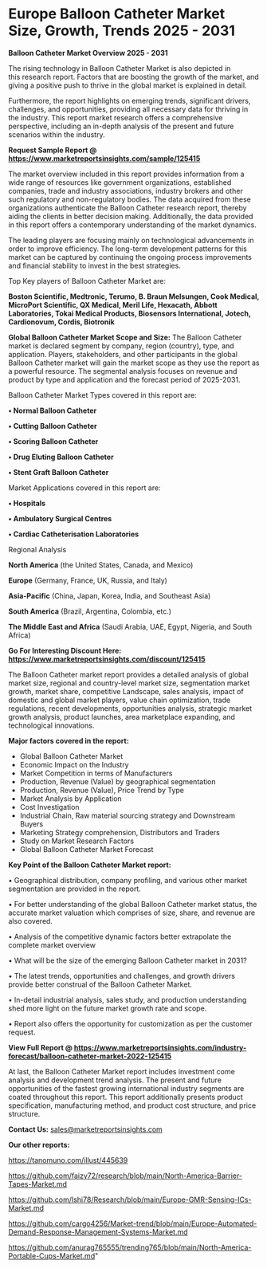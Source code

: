  # Europe Balloon Catheter Market Size, Growth, Trends 2025 - 2031

<Strong> Balloon Catheter Market Overview 2025 - 2031</strong>

The rising technology in Balloon Catheter Market is also depicted in this research report. Factors that are boosting the growth of the market, and giving a positive push to thrive in the global market is explained in detail.

Furthermore, the report highlights on emerging trends, significant drivers, challenges, and opportunities, providing all necessary data for thriving in the industry. This report market research offers a comprehensive perspective, including an in-depth analysis of the present and future scenarios within the industry.

<strong>Request Sample Report @ <a href=https://www.marketreportsinsights.com/sample/125415>https://www.marketreportsinsights.com/sample/125415</a></strong>

The market overview included in this report provides information from a wide range of resources like government organizations, established companies, trade and industry associations, industry brokers and other such regulatory and non-regulatory bodies. The data acquired from these organizations authenticate the Balloon Catheter research report, thereby aiding the clients in better decision making. Additionally, the data provided in this report offers a contemporary understanding of the market dynamics.

The leading players are focusing mainly on technological advancements in order to improve efficiency. The long-term development patterns for this market can be captured by continuing the ongoing process improvements and financial stability to invest in the best strategies.

Top Key players of Balloon Catheter Market are:

<strong>Boston Scientific, Medtronic, Terumo, B. Braun Melsungen, Cook Medical, MicroPort Scientific, QX Medical, Meril Life, Hexacath, Abbott Laboratories, Tokai Medical Products, Biosensors International, Jotech, Cardionovum, Cordis, Biotronik</strong>

<strong><b>Global Balloon Catheter Market Scope and Size:</b></strong>
The Balloon Catheter market is declared segment by company, region (country), type, and application. Players, stakeholders, and other participants in the global Balloon Catheter market will gain the market scope as they use the report as a powerful resource. The segmental analysis focuses on revenue and product by type and application and the forecast period of 2025-2031.

Balloon Catheter Market Types covered in this report are:

<strong>• Normal Balloon Catheter

• Cutting Balloon Catheter

• Scoring Balloon Catheter

• Drug Eluting Balloon Catheter

• Stent Graft Balloon Catheter</strong>

Market Applications covered in this report are:

<strong>• Hospitals

• Ambulatory Surgical Centres

• Cardiac Catheterisation Laboratories</strong> 

Regional Analysis

<strong>North America</strong> (the United States, Canada, and Mexico)

<strong>Europe</strong> (Germany, France, UK, Russia, and Italy)

<strong>Asia-Pacific</strong> (China, Japan, Korea, India, and Southeast Asia)

<strong>South America</strong> (Brazil, Argentina, Colombia, etc.)

<strong>The Middle East and Africa</strong> (Saudi Arabia, UAE, Egypt, Nigeria, and South Africa)

<strong>Go For Interesting Discount Here: <a href=https://www.marketreportsinsights.com/discount/125415>https://www.marketreportsinsights.com/discount/125415</a></strong>

The Balloon Catheter market report provides a detailed analysis of global market size, regional and country-level market size, segmentation market growth, market share, competitive Landscape, sales analysis, impact of domestic and global market players, value chain optimization, trade regulations, recent developments, opportunities analysis, strategic market growth analysis, product launches, area marketplace expanding, and technological innovations.

<strong><b>Major factors covered in the report:</b></strong>
<ul>
  <li>Global Balloon Catheter Market </li>
  <li>Economic Impact on the Industry</li>
  <li>Market Competition in terms of Manufacturers</li>
  <li>Production, Revenue (Value) by geographical segmentation</li>
  <li>Production, Revenue (Value), Price Trend by Type</li>
  <li>Market Analysis by Application</li>
  <li>Cost Investigation</li>
  <li>Industrial Chain, Raw material sourcing strategy and Downstream Buyers</li>
  <li>Marketing Strategy comprehension, Distributors and Traders</li>
  <li>Study on Market Research Factors</li>
  <li>Global Balloon Catheter Market Forecast</li>
</ul>

<strong><b>Key Point of the Balloon Catheter Market report:</b></strong>

• Geographical distribution, company profiling, and various other market segmentation are provided in the report.

• For better understanding of the global Balloon Catheter market status, the accurate market valuation which comprises of size, share, and revenue are also covered.

• Analysis of the competitive dynamic factors better extrapolate the complete market overview

• What will be the size of the emerging Balloon Catheter market in 2031?

• The latest trends, opportunities and challenges, and growth drivers provide better construal of the Balloon Catheter Market.

• In-detail industrial analysis, sales study, and production understanding shed more light on the future market growth rate and scope.

• Report also offers the opportunity for customization as per the customer request.

<strong><b>View Full Report @ <a href=https://www.marketreportsinsights.com/industry-forecast/balloon-catheter-market-2022-125415>https://www.marketreportsinsights.com/industry-forecast/balloon-catheter-market-2022-125415</a></b></strong>


At last, the Balloon Catheter Market report includes investment come analysis and development trend analysis. The present and future opportunities of the fastest growing international industry segments are coated throughout this report. This report additionally presents product specification, manufacturing method, and product cost structure, and price structure.

<strong>Contact Us:</strong>
sales@marketreportsinsights.com

<strong>Our other reports:</strong>

<a href=https://tanomuno.com/illust/445639>https://tanomuno.com/illust/445639</a>

<a href=https://github.com/faizy72/research/blob/main/North-America-Barrier-Tapes-Market.md>https://github.com/faizy72/research/blob/main/North-America-Barrier-Tapes-Market.md</a>

<a href=https://github.com/Ishi78/Research/blob/main/Europe-GMR-Sensing-ICs-Market.md>https://github.com/Ishi78/Research/blob/main/Europe-GMR-Sensing-ICs-Market.md</a>

<a href=https://github.com/cargo4256/Market-trend/blob/main/Europe-Automated-Demand-Response-Management-Systems-Market.md>https://github.com/cargo4256/Market-trend/blob/main/Europe-Automated-Demand-Response-Management-Systems-Market.md</a>

<a href=https://github.com/anurag765555/trending765/blob/main/North-America-Portable-Cups-Market.md>https://github.com/anurag765555/trending765/blob/main/North-America-Portable-Cups-Market.md</a>"
